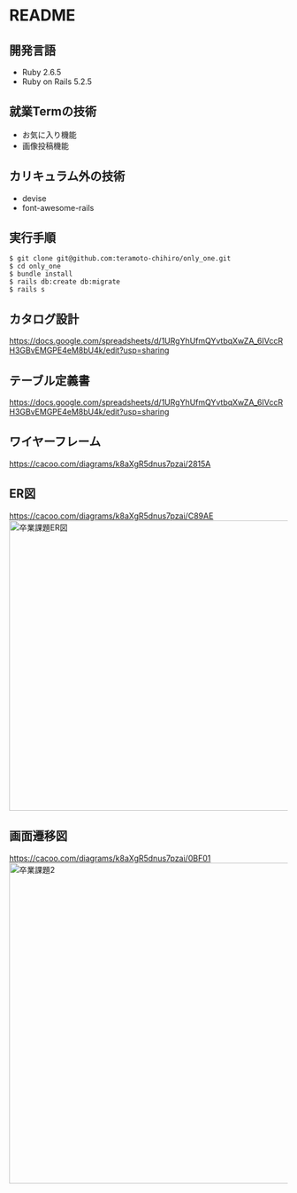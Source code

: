 # README
## 開発言語
- Ruby 2.6.5
- Ruby on Rails 5.2.5

## 就業Termの技術
- お気に入り機能
- 画像投稿機能

## カリキュラム外の技術
- devise
- font-awesome-rails
## 実行手順
```
$ git clone git@github.com:teramoto-chihiro/only_one.git
$ cd only_one
$ bundle install
$ rails db:create db:migrate
$ rails s
```
## カタログ設計
https://docs.google.com/spreadsheets/d/1URgYhUfmQYvtbqXwZA_6IVccRH3GBvEMGPE4eM8bU4k/edit?usp=sharing
## テーブル定義書
https://docs.google.com/spreadsheets/d/1URgYhUfmQYvtbqXwZA_6IVccRH3GBvEMGPE4eM8bU4k/edit?usp=sharing
## ワイヤーフレーム
https://cacoo.com/diagrams/k8aXgR5dnus7pzai/2815A
## ER図
https://cacoo.com/diagrams/k8aXgR5dnus7pzai/C89AE
<img width="524" alt="卒業課題ER図" src="https://user-images.githubusercontent.com/79960318/121637070-d1aad780-cac3-11eb-9091-0c3f93a10236.png">
## 画面遷移図
https://cacoo.com/diagrams/k8aXgR5dnus7pzai/0BF01
<img width="579" alt="卒業課題2" src="https://user-images.githubusercontent.com/79960318/121637078-d4a5c800-cac3-11eb-9aa1-e183c969a204.png">
